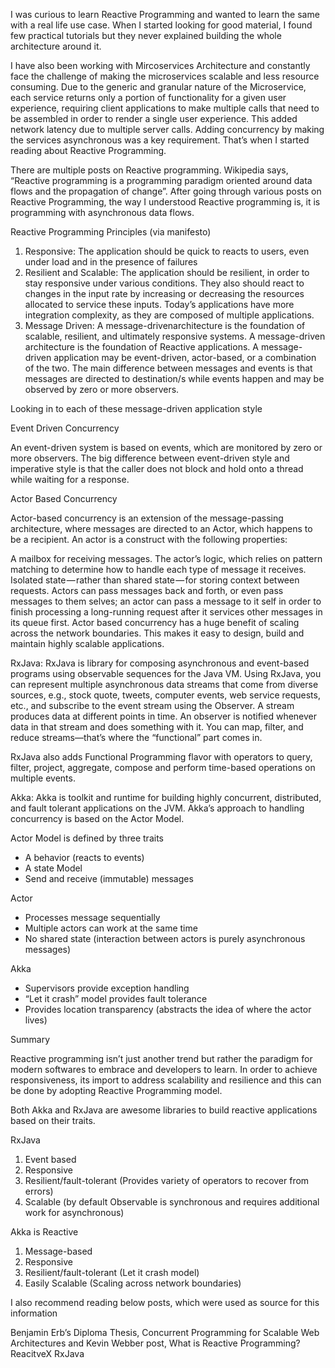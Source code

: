 
I was curious to learn Reactive Programming and wanted to learn the same with a real life use case. When I started looking for good material, I found few practical tutorials but they never explained building the whole architecture around it.

I have also been working with Mircoservices Architecture and constantly face the challenge of making the microservices scalable and less resource consuming. Due to the generic and granular nature of the Microservice, each service returns only a portion of functionality for a given user experience, requiring client applications to make multiple calls that need to be assembled in order to render a single user experience. This added network latency due to multiple server calls. Adding concurrency by making the services asynchronous was a key requirement. That’s when I started reading about Reactive Programming.

There are multiple posts on Reactive programming. Wikipedia says, “Reactive programming is a programming paradigm oriented around data flows and the propagation of change”. After going through various posts on Reactive Programming, the way I understood Reactive programming is, it is programming with asynchronous data flows.

Reactive Programming Principles (via manifesto)

1. Responsive: The application should be quick to reacts to users, even under load and in the presence of failures
2. Resilient and Scalable: The application should be resilient, in order to stay responsive under various conditions. They also should react to changes in the input rate by increasing or decreasing the resources allocated to service these inputs. Today’s applications have more integration complexity, as they are composed of multiple applications.
3. Message Driven: A message-drivenarchitecture is the foundation of scalable, resilient, and ultimately responsive systems.
A message-driven architecture is the foundation of Reactive applications. A message-driven application may be event-driven, actor-based, or a combination of the two. The main difference between messages and events is that messages are directed to destination/s while events happen and may be observed by zero or more observers.

Looking in to each of these message-driven application style

Event Driven Concurrency

An event-driven system is based on events, which are monitored by zero or more observers. The big difference between event-driven style and imperative style is that the caller does not block and hold onto a thread while waiting for a response.

Actor Based Concurrency

Actor-based concurrency is an extension of the message-passing architecture, where messages are directed to an Actor, which happens to be a recipient. An actor is a construct with the following properties:

A mailbox for receiving messages.
The actor’s logic, which relies on pattern matching to determine how to handle each type of message it receives.
Isolated state — rather than shared state — for storing context between requests.
Actors can pass messages back and forth, or even pass messages to them selves; an actor can pass a message to it self in order to finish processing a long-running request after it services other messages in its queue first. Actor based concurrency has a huge benefit of scaling across the network boundaries. This makes it easy to design, build and maintain highly scalable applications.

RxJava: RxJava is library for composing asynchronous and event-based programs using observable sequences for the Java VM. Using RxJava, you can represent multiple asynchronous data streams that come from diverse sources, e.g., stock quote, tweets, computer events, web service requests, etc., and subscribe to the event stream using the Observer. A stream produces data at different points in time. An observer is notified whenever data in that stream and does something with it. You can map, filter, and reduce streams—that’s where the “functional” part comes in.

RxJava also adds Functional Programming flavor with operators to query, filter, project, aggregate, compose and perform time-based operations on multiple events.

Akka: Akka is toolkit and runtime for building highly concurrent, distributed, and fault tolerant applications on the JVM. Akka’s approach to handling concurrency is based on the Actor Model.

Actor Model is defined by three traits

- A behavior (reacts to events)
- A state Model
- Send and receive (immutable) messages

Actor
- Processes message sequentially
- Multiple actors can work at the same time
- No shared state (interaction between actors is purely asynchronous messages)

Akka
- Supervisors provide exception handling
- “Let it crash” model provides fault tolerance
- Provides location transparency (abstracts the idea of where the actor lives)
 

Summary

Reactive programming isn’t just another trend but rather the paradigm for modern softwares to embrace and developers to learn. In order to achieve responsiveness, its import to address scalability and resilience and this can be done by adopting Reactive Programming model.

Both Akka and RxJava are awesome libraries to build reactive applications based on their traits.

RxJava

1. Event based
2. Responsive
3. Resilient/fault-tolerant (Provides variety of operators to recover from errors)
4. Scalable (by default Observable is synchronous and requires additional work for asynchronous)

Akka is Reactive

1. Message-based
2. Responsive
3. Resilient/fault-tolerant (Let it crash model)
4. Easily Scalable (Scaling across network boundaries)

I also recommend reading below posts, which were used as source for this information

Benjamin Erb’s Diploma Thesis, Concurrent Programming for Scalable Web Architectures and
Kevin Webber post, What is Reactive Programming?
ReacitveX RxJava
